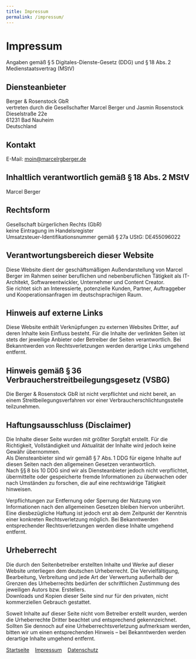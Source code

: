 ```yaml
---
title: Impressum
permalink: /impressum/
---
```


# Impressum

Angaben gemäß § 5 Digitales-Dienste-Gesetz (DDG) und § 18 Abs. 2 Medienstaatsvertrag (MStV)

## Diensteanbieter
Berger & Rosenstock GbR  
vertreten durch die Gesellschafter Marcel Berger und Jasmin Rosenstock  
Dieselstraße 22e  
61231 Bad Nauheim  
Deutschland

## Kontakt
E-Mail: [moin@marcelrgberger.de](mailto:moin@marcelrgberger.de)

## Inhaltlich verantwortlich gemäß § 18 Abs. 2 MStV
Marcel Berger

## Rechtsform
Gesellschaft bürgerlichen Rechts (GbR)  
keine Eintragung im Handelsregister  
Umsatzsteuer-Identifikationsnummer gemäß § 27a UStG: DE455096022

## Verantwortungsbereich dieser Website
Diese Website dient der geschäftsmäßigen Außendarstellung von Marcel Berger im Rahmen seiner beruflichen und nebenberuflichen Tätigkeit als IT-Architekt, Softwareentwickler, Unternehmer und Content Creator.  
Sie richtet sich an Interessierte, potenzielle Kunden, Partner, Auftraggeber und Kooperationsanfragen im deutschsprachigen Raum.

## Hinweis auf externe Links
Diese Website enthält Verknüpfungen zu externen Websites Dritter, auf deren Inhalte kein Einfluss besteht. Für die Inhalte der verlinkten Seiten ist stets der jeweilige Anbieter oder Betreiber der Seiten verantwortlich. Bei Bekanntwerden von Rechtsverletzungen werden derartige Links umgehend entfernt.

## Hinweis gemäß § 36 Verbraucherstreitbeilegungsgesetz (VSBG)
Die Berger & Rosenstock GbR ist nicht verpflichtet und nicht bereit, an einem Streitbeilegungsverfahren vor einer Verbraucherschlichtungsstelle teilzunehmen.

## Haftungsausschluss (Disclaimer)
Die Inhalte dieser Seite wurden mit größter Sorgfalt erstellt. Für die Richtigkeit, Vollständigkeit und Aktualität der Inhalte wird jedoch keine Gewähr übernommen.  
Als Diensteanbieter sind wir gemäß § 7 Abs. 1 DDG für eigene Inhalte auf diesen Seiten nach den allgemeinen Gesetzen verantwortlich.  
Nach §§ 8 bis 10 DDG sind wir als Diensteanbieter jedoch nicht verpflichtet, übermittelte oder gespeicherte fremde Informationen zu überwachen oder nach Umständen zu forschen, die auf eine rechtswidrige Tätigkeit hinweisen.

Verpflichtungen zur Entfernung oder Sperrung der Nutzung von Informationen nach den allgemeinen Gesetzen bleiben hiervon unberührt. Eine diesbezügliche Haftung ist jedoch erst ab dem Zeitpunkt der Kenntnis einer konkreten Rechtsverletzung möglich. Bei Bekanntwerden entsprechender Rechtsverletzungen werden diese Inhalte umgehend entfernt.

## Urheberrecht
Die durch den Seitenbetreiber erstellten Inhalte und Werke auf dieser Website unterliegen dem deutschen Urheberrecht. Die Vervielfältigung, Bearbeitung, Verbreitung und jede Art der Verwertung außerhalb der Grenzen des Urheberrechts bedürfen der schriftlichen Zustimmung des jeweiligen Autors bzw. Erstellers.  
Downloads und Kopien dieser Seite sind nur für den privaten, nicht kommerziellen Gebrauch gestattet.

Soweit Inhalte auf dieser Seite nicht vom Betreiber erstellt wurden, werden die Urheberrechte Dritter beachtet und entsprechend gekennzeichnet. Sollten Sie dennoch auf eine Urheberrechtsverletzung aufmerksam werden, bitten wir um einen entsprechenden Hinweis – bei Bekanntwerden werden derartige Inhalte umgehend entfernt.



[Startseite](/)&nbsp;&nbsp;&nbsp;&nbsp;[Impressum](/impressum/)&nbsp;&nbsp;&nbsp;&nbsp;[Datenschutz](/datenschutz/)
